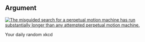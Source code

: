 ## Argument
[![The misguided search for a perpetual motion machine has run substantially longer than any attempted perpetual motion machine.](https://imgs.xkcd.com/comics/argument.png)](https://xkcd.com/1166/ "The misguided search for a perpetual motion machine has run substantially longer than any attempted perpetual motion machine.")

Your daily random xkcd
